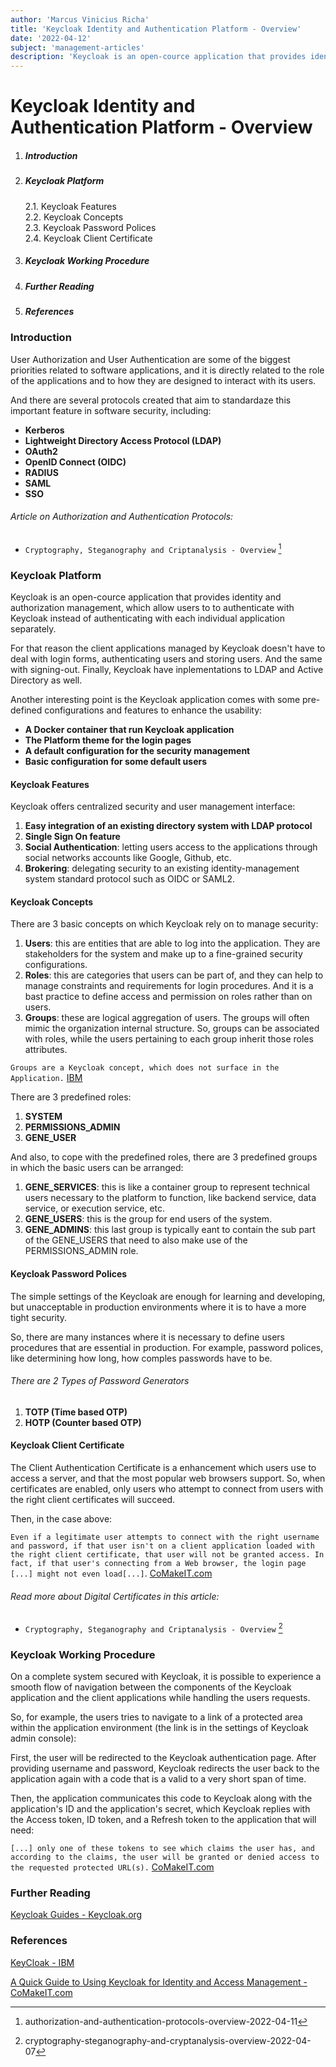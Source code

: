 ```yaml
---
author: 'Marcus Vinicius Richa'
title: 'Keycloak Identity and Authentication Platform - Overview'
date: '2022-04-12'
subject: 'management-articles'
description: 'Keycloak is an open-cource application that provides identity and authorization management, which allow users to to authenticate with Keycloak instead of authenticating with each individual application separately. For that reason the client applications managed by Keycloak does not have to deal with login forms, authenticating users and storing users. And the same with signing-out.'
---
```


# Keycloak Identity and Authentication Platform - Overview

1. ##### Introduction  
2. ##### Keycloak Platform
    2.1. Keycloak Features   
    2.2. Keycloak Concepts   
    2.3. Keycloak Password Polices   
    2.4. Keycloak Client Certificate
3. ##### Keycloak Working Procedure
4. ##### Further Reading
5. ##### References

### Introduction

User Authorization and User Authentication are some of the biggest priorities related to software applications, and it is directly related to the role of the applications and to how they are designed to interact with its users.

And there are several protocols created that aim to standardaze this important feature in software security, including:

- **Kerberos**
- **Lightweight Directory Access Protocol (LDAP)**
- **OAuth2**
- **OpenID Connect (OIDC)**
- **RADIUS**
- **SAML**
- **SSO**


 
###### Article on Authorization and Authentication Protocols:
- `Cryptography, Steganography and Criptanalysis - Overview` [^1] 


### Keycloak Platform
 
Keycloak is an open-cource application that provides identity and authorization management, which allow users to to authenticate with Keycloak instead of authenticating with each individual application separately. 


For that reason the client applications managed by Keycloak doesn't have to deal with login forms, authenticating users and storing users. And the same with signing-out. Finally, Keycloak have inplementations to LDAP and Active Directory as well.


Another interesting point is the Keycloak application comes with some pre-defined configurations and features to enhance the usability:

- **A Docker container that run Keycloak application**
- **The Platform theme for the login pages**
- **A default configuration for the security management**
- **Basic configuration for some default users**


#### Keycloak Features

Keycloak offers centralized security and user management interface:

1. **Easy integration of an existing directory system with LDAP protocol**
2. **Single Sign On feature**
3. **Social Authentication**: letting users access to the applications through social networks accounts like Google, Github, etc.
4. **Brokering**: delegating security to an existing identity-management system standard protocol such as OIDC or SAML2.


#### Keycloak Concepts

There are 3 basic concepts on which Keycloak rely on to manage security:

1. **Users**: this are entities that are able to log into the application. They are stakeholders for the system and make up to a fine-grained security configurations.
2. **Roles**: this are categories that users can be part of, and they can help to manage constraints and requirements for login procedures. And it is a bast practice to define access and permission on roles rather than on users.
3. **Groups**: these are logical aggregation of users. The groups will often mimic the organization internal structure. So, groups can be associated with roles, while the users pertaining to each group inherit those roles attributes.


`Groups are a Keycloak concept, which does not surface in the Application.` [IBM](https://www.ibm.com/docs/en/doc/4.0.2?topic=rights-keycloak)


There are 3 predefined roles:

1. **SYSTEM**
2. **PERMISSIONS_ADMIN**
3. **GENE_USER**


And also, to cope with the predefined roles, there are 3 predefined groups in which the basic users can be arranged:

1. **GENE_SERVICES**: this is like a container group to represent technical users necessary to the platform to function, like backend service, data service, or execution service, etc.
2. **GENE_USERS**: this is the group for end users of the system.
3. **GENE_ADMINS**: this last group is typically eant to contain the sub part of the GENE_USERS that need to also make use of the PERMISSIONS_ADMIN role.


#### Keycloak Password Polices

The simple settings of the Keycloak are enough for learning and developing, but unacceptable in production environments where it is to have a more tight security.

So, there are many instances where it is necessary to define users procedures that are essential in production. For example, password polices, like determining how long, how comples passwords have to be.


###### There are 2 Types of Password Generators

1. **TOTP (Time based OTP)**
2. **HOTP (Counter based OTP)**




#### Keycloak Client Certificate

The Client Authentication Certificate is a enhancement which users use to access a server, and that the most popular web browsers support. So, when certificates are enabled, only users who attempt to connect from users with the right client certificates will succeed.


Then, in the case above:

`Even if a legitimate user attempts to connect with the right username and password, if that user isn't on a client application loaded with the right client certificate, that user will not be granted access. In fact, if that user's connecting from a Web browser, the login page [...] might not even load[...]`. [CoMakeIT.com](https://www.comakeit.com/blog/quick-guide-using-keycloak-identity-access-management/)



###### Read more about Digital Certificates in this article:
- `Cryptography, Steganography and Criptanalysis - Overview` [^2]




### Keycloak Working Procedure

On a complete system secured with Keycloak, it is possible to experience a smooth flow of navigation between the components of the Keycloak application and the client applications while handling the users requests.


So, for example, the users tries to navigate to a link of a protected area within the application environment (the link is in the settings of Keycloak admin console):

First, the user will be redirected to the Keycloak authentication page. After providing username and password, Keycloak redirects the user back to the application again with a code that is a valid to a very short span of time.

Then, the application communicates this code to Keycloak along with the application's ID and the application's secret, which Keycloak replies with the Access token, ID token, and a Refresh token to the application that will need:


`[...] only one of these tokens to see which claims the user has, and according to the claims, the user will be granted or denied access to the requested protected URL(s).` [CoMakeIT.com](https://www.comakeit.com/blog/quick-guide-using-keycloak-identity-access-management/)





### Further Reading

[Keycloak Guides - Keycloak.org](https://www.keycloak.org/guides)


### References

[KeyCloak - IBM](https://www.ibm.com/docs/en/doc/4.0.2?topic=rights-keycloak)

[A Quick Guide to Using Keycloak for Identity and Access Management - CoMakeIT.com](https://www.comakeit.com/blog/quick-guide-using-keycloak-identity-access-management/)


[^1]:authorization-and-authentication-protocols-overview-2022-04-11

[^2]:cryptography-steganography-and-cryptanalysis-overview-2022-04-07


